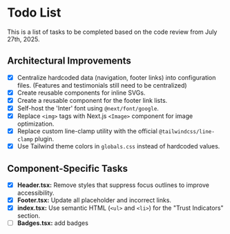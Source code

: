 # Todo List

This is a list of tasks to be completed based on the code review from July 27th, 2025.

## Architectural Improvements
- [x] Centralize hardcoded data (navigation, footer links) into configuration files. (Features and testimonials still need to be centralized)
- [x] Create reusable components for inline SVGs.
- [x] Create a reusable component for the footer link lists.
- [x] Self-host the 'Inter' font using `@next/font/google`.
- [x] Replace `<img>` tags with Next.js `<Image>` component for image optimization.
- [x] Replace custom line-clamp utility with the official `@tailwindcss/line-clamp` plugin.
- [x] Use Tailwind theme colors in `globals.css` instead of hardcoded values.

## Component-Specific Tasks
- [x] **Header.tsx:** Remove styles that suppress focus outlines to improve accessibility.
- [x] **Footer.tsx:** Update all placeholder and incorrect links.
- [x] **index.tsx:** Use semantic HTML (`<ul>` and `<li>`) for the "Trust Indicators" section.
- [ ] **Badges.tsx:** add badges